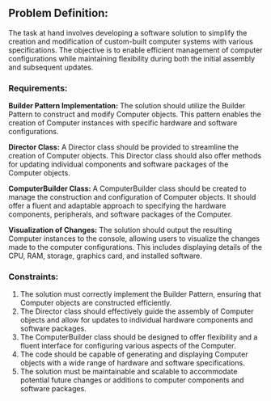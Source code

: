 
## Problem Definition:

The task at hand involves developing a software solution to simplify the creation and modification of custom-built computer systems with various specifications. The objective is to enable efficient management of computer configurations while maintaining flexibility during both the initial assembly and subsequent updates.

### Requirements:

**Builder Pattern Implementation:** The solution should utilize the Builder Pattern to construct and modify Computer objects. This pattern enables the creation of Computer instances with specific hardware and software configurations.

**Director Class:** A Director class should be provided to streamline the creation of Computer objects. This Director class should also offer methods for updating individual components and software packages of the Computer objects.

**ComputerBuilder Class:** A ComputerBuilder class should be created to manage the construction and configuration of Computer objects. It should offer a fluent and adaptable approach to specifying the hardware components, peripherals, and software packages of the Computer.

**Visualization of Changes:** The solution should output the resulting Computer instances to the console, allowing users to visualize the changes made to the computer configurations. This includes displaying details of the CPU, RAM, storage, graphics card, and installed software.

### Constraints:

1. The solution must correctly implement the Builder Pattern, ensuring that Computer objects are constructed efficiently.
2. The Director class should effectively guide the assembly of Computer objects and allow for updates to individual hardware components and software packages.
3. The ComputerBuilder class should be designed to offer flexibility and a fluent interface for configuring various aspects of the Computer.
4. The code should be capable of generating and displaying Computer objects with a wide range of hardware and software specifications.
5. The solution must be maintainable and scalable to accommodate potential future changes or additions to computer components and software packages.